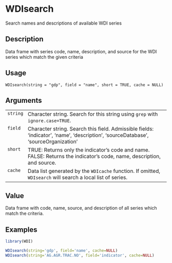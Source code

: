 
# WDIsearch

Search names and descriptions of available WDI series

## Description

Data frame with series code, name, description, and source for the WDI
series which match the given criteria

## Usage

<pre><code class='language-R'>WDIsearch(string = "gdp", field = "name", short = TRUE, cache = NULL)
</code></pre>

## Arguments

<table>
<tr>
<td style="white-space: nowrap; font-family: monospace; vertical-align: top">
<code id="WDIsearch_:_string">string</code>
</td>
<td>
Character string. Search for this string using <code>grep</code> with
<code>ignore.case=TRUE</code>.
</td>
</tr>
<tr>
<td style="white-space: nowrap; font-family: monospace; vertical-align: top">
<code id="WDIsearch_:_field">field</code>
</td>
<td>
Character string. Search this field. Admissible fields: ‘indicator’,
‘name’, ‘description’, ‘sourceDatabase’, ‘sourceOrganization’
</td>
</tr>
<tr>
<td style="white-space: nowrap; font-family: monospace; vertical-align: top">
<code id="WDIsearch_:_short">short</code>
</td>
<td>
TRUE: Returns only the indicator’s code and name. FALSE: Returns the
indicator’s code, name, description, and source.
</td>
</tr>
<tr>
<td style="white-space: nowrap; font-family: monospace; vertical-align: top">
<code id="WDIsearch_:_cache">cache</code>
</td>
<td>
Data list generated by the <code>WDIcache</code> function. If omitted,
<code>WDIsearch</code> will search a local list of series.
</td>
</tr>
</table>

## Value

Data frame with code, name, source, and description of all series which
match the criteria.

## Examples

``` r
library(WDI)

WDIsearch(string='gdp', field='name', cache=NULL)
WDIsearch(string='AG.AGR.TRAC.NO', field='indicator', cache=NULL)
```
